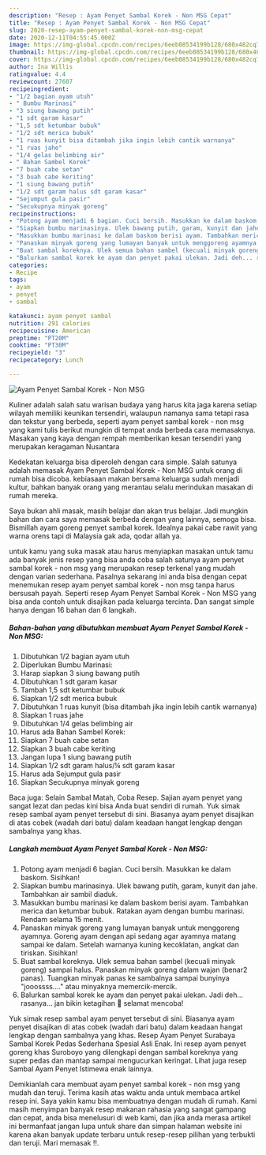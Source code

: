 ```yaml
---
description: "Resep : Ayam Penyet Sambal Korek - Non MSG Cepat"
title: "Resep : Ayam Penyet Sambal Korek - Non MSG Cepat"
slug: 2020-resep-ayam-penyet-sambal-korek-non-msg-cepat
date: 2020-12-11T04:55:45.000Z
image: https://img-global.cpcdn.com/recipes/6eeb08534199b128/680x482cq70/ayam-penyet-sambal-korek-non-msg-foto-resep-utama.jpg
thumbnail: https://img-global.cpcdn.com/recipes/6eeb08534199b128/680x482cq70/ayam-penyet-sambal-korek-non-msg-foto-resep-utama.jpg
cover: https://img-global.cpcdn.com/recipes/6eeb08534199b128/680x482cq70/ayam-penyet-sambal-korek-non-msg-foto-resep-utama.jpg
author: Ina Willis
ratingvalue: 4.4
reviewcount: 27607
recipeingredient:
- "1/2 bagian ayam utuh"
- " Bumbu Marinasi"
- "3 siung bawang putih"
- "1 sdt garam kasar"
- "1,5 sdt ketumbar bubuk"
- "1/2 sdt merica bubuk"
- "1 ruas kunyit bisa ditambah jika ingin lebih cantik warnanya"
- "1 ruas jahe"
- "1/4 gelas belimbing air"
- " Bahan Sambel Korek"
- "7 buah cabe setan"
- "3 buah cabe keriting"
- "1 siung bawang putih"
- "1/2 sdt garam halus sdt garam kasar"
- "Sejumput gula pasir"
- "Secukupnya minyak goreng"
recipeinstructions:
- "Potong ayam menjadi 6 bagian. Cuci bersih. Masukkan ke dalam baskom. Sisihkan!"
- "Siapkan bumbu marinasinya. Ulek bawang putih, garam, kunyit dan jahe. Tambahkan air sambil diaduk."
- "Masukkan bumbu marinasi ke dalam baskom berisi ayam. Tambahkan merica dan ketumbar bubuk. Ratakan ayam dengan bumbu marinasi. Rendam selama 15 menit."
- "Panaskan minyak goreng yang lumayan banyak untuk menggoreng ayamnya. Goreng ayam dengan api sedang agar ayamnya matang sampai ke dalam. Setelah warnanya kuning kecoklatan, angkat dan tiriskan. Sisihkan!"
- "Buat sambal koreknya. Ulek semua bahan sambel (kecuali minyak goreng) sampai halus. Panaskan minyak goreng dalam wajan (benar2 panas). Tuangkan minyak panas ke sambalnya sampai bunyinya &#34;jooossss....&#34; atau minyaknya memercik-mercik."
- "Balurkan sambal korek ke ayam dan penyet pakai ulekan. Jadi deh... rasanya... jan bikin ketagihan 🤩 selamat mencoba!"
categories:
- Recipe
tags:
- ayam
- penyet
- sambal

katakunci: ayam penyet sambal 
nutrition: 291 calories
recipecuisine: American
preptime: "PT20M"
cooktime: "PT30M"
recipeyield: "3"
recipecategory: Lunch

---
```



![Ayam Penyet Sambal Korek - Non MSG](https://img-global.cpcdn.com/recipes/6eeb08534199b128/680x482cq70/ayam-penyet-sambal-korek-non-msg-foto-resep-utama.jpg)

Kuliner adalah salah satu warisan budaya yang harus kita jaga karena setiap wilayah memiliki keunikan tersendiri, walaupun namanya sama tetapi rasa dan tekstur yang berbeda, seperti ayam penyet sambal korek - non msg yang kami tulis berikut mungkin di tempat anda berbeda cara memasaknya. Masakan yang kaya dengan rempah memberikan kesan tersendiri yang merupakan keragaman Nusantara

Kedekatan keluarga bisa diperoleh dengan cara simple. Salah satunya adalah memasak Ayam Penyet Sambal Korek - Non MSG untuk orang di rumah bisa dicoba. kebiasaan makan bersama keluarga sudah menjadi kultur, bahkan banyak orang yang merantau selalu merindukan masakan di rumah mereka.

Saya bukan ahli masak, masih belajar dan akan trus belajar. Jadi mungkin bahan dan cara saya memasak berbeda dengan yang lainnya, semoga bisa. Bismillah ayam goreng penyet sambal korek. Idealnya pakai cabe rawit yang warna orens tapi di Malaysia gak ada, qodar allah ya.

untuk kamu yang suka masak atau harus menyiapkan masakan untuk tamu ada banyak jenis resep yang bisa anda coba salah satunya ayam penyet sambal korek - non msg yang merupakan resep terkenal yang mudah dengan varian sederhana. Pasalnya sekarang ini anda bisa dengan cepat menemukan resep ayam penyet sambal korek - non msg tanpa harus bersusah payah.
Seperti resep Ayam Penyet Sambal Korek - Non MSG yang bisa anda contoh untuk disajikan pada keluarga tercinta. Dan sangat simple hanya dengan 16 bahan dan 6 langkah.


<!--inarticleads1-->

##### Bahan-bahan yang dibutuhkan membuat Ayam Penyet Sambal Korek - Non MSG:

1. Dibutuhkan 1/2 bagian ayam utuh
1. Diperlukan  Bumbu Marinasi:
1. Harap siapkan 3 siung bawang putih
1. Dibutuhkan 1 sdt garam kasar
1. Tambah 1,5 sdt ketumbar bubuk
1. Siapkan 1/2 sdt merica bubuk
1. Dibutuhkan 1 ruas kunyit (bisa ditambah jika ingin lebih cantik warnanya)
1. Siapkan 1 ruas jahe
1. Dibutuhkan 1/4 gelas belimbing air
1. Harus ada  Bahan Sambel Korek:
1. Siapkan 7 buah cabe setan
1. Siapkan 3 buah cabe keriting
1. Jangan lupa 1 siung bawang putih
1. Siapkan 1/2 sdt garam halus/¼ sdt garam kasar
1. Harus ada Sejumput gula pasir
1. Siapkan Secukupnya minyak goreng


Baca juga: Selain Sambal Matah, Coba Resep. Sajian ayam penyet yang sangat lezat dan pedas kini bisa Anda buat sendiri di rumah. Yuk simak resep sambal ayam penyet tersebut di sini. Biasanya ayam penyet disajikan di atas cobek (wadah dari batu) dalam keadaan hangat lengkap dengan sambalnya yang khas. 

<!--inarticleads2-->

##### Langkah membuat  Ayam Penyet Sambal Korek - Non MSG:

1. Potong ayam menjadi 6 bagian. Cuci bersih. Masukkan ke dalam baskom. Sisihkan!
1. Siapkan bumbu marinasinya. Ulek bawang putih, garam, kunyit dan jahe. Tambahkan air sambil diaduk.
1. Masukkan bumbu marinasi ke dalam baskom berisi ayam. Tambahkan merica dan ketumbar bubuk. Ratakan ayam dengan bumbu marinasi. Rendam selama 15 menit.
1. Panaskan minyak goreng yang lumayan banyak untuk menggoreng ayamnya. Goreng ayam dengan api sedang agar ayamnya matang sampai ke dalam. Setelah warnanya kuning kecoklatan, angkat dan tiriskan. Sisihkan!
1. Buat sambal koreknya. Ulek semua bahan sambel (kecuali minyak goreng) sampai halus. Panaskan minyak goreng dalam wajan (benar2 panas). Tuangkan minyak panas ke sambalnya sampai bunyinya &#34;jooossss....&#34; atau minyaknya memercik-mercik.
1. Balurkan sambal korek ke ayam dan penyet pakai ulekan. Jadi deh... rasanya... jan bikin ketagihan 🤩 selamat mencoba!


Yuk simak resep sambal ayam penyet tersebut di sini. Biasanya ayam penyet disajikan di atas cobek (wadah dari batu) dalam keadaan hangat lengkap dengan sambalnya yang khas. Resep Ayam Penyet Surabaya Sambal Korek Pedas Sederhana Spesial Asli Enak. Ini resep ayam penyet goreng khas Suroboyo yang dilengkapi dengan sambal koreknya yang super pedas dan mantap sampai mengucurkan keringat. Lihat juga resep Sambal Ayam Penyet Istimewa enak lainnya. 

Demikianlah cara membuat ayam penyet sambal korek - non msg yang mudah dan teruji. Terima kasih atas waktu anda untuk membaca artikel resep ini. Saya yakin kamu bisa membuatnya dengan mudah di rumah. Kami masih menyimpan banyak resep makanan rahasia yang sangat gampang dan cepat, anda bisa menelusuri di web kami, dan jika anda merasa artikel ini bermanfaat jangan lupa untuk share dan simpan halaman website ini karena akan banyak update terbaru untuk resep-resep pilihan yang terbukti dan teruji. Mari memasak !!. 

